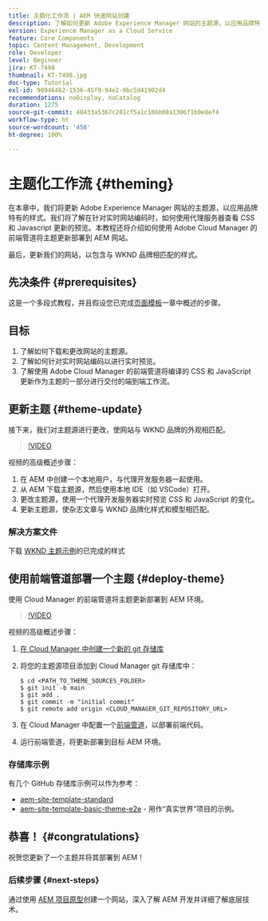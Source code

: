 ```yaml
---
title: 主题化工作流 | AEM 快速网站创建
description: 了解如何更新 Adobe Experience Manager 网站的主题源，以应用品牌特有的样式。了解如何使用代理服务器查看 CSS 和 Javascript 更新的实时预览。本教程还将介绍如何使用 Adobe Cloud Manager 的前端管道将主题更新部署到 AEM 网站。
version: Experience Manager as a Cloud Service
feature: Core Components
topic: Content Management, Development
role: Developer
level: Beginner
jira: KT-7498
thumbnail: KT-7498.jpg
doc-type: Tutorial
exl-id: 98946462-1536-45f9-94e2-9bc5d41902d4
recommendations: noDisplay, noCatalog
duration: 1275
source-git-commit: 48433a5367c281cf5a1c106b08a1306f1b0e8ef4
workflow-type: ht
source-wordcount: '458'
ht-degree: 100%

---
```


# 主题化工作流 {#theming}

在本章中，我们将更新 Adobe Experience Manager 网站的主题源，以应用品牌特有的样式。我们将了解在针对实时网站编码时，如何使用代理服务器查看 CSS 和 Javascript 更新的预览。本教程还将介绍如何使用 Adobe Cloud Manager 的前端管道将主题更新部署到 AEM 网站。

最后，更新我们的网站，以包含与 WKND 品牌相匹配的样式。

## 先决条件 {#prerequisites}

这是一个多段式教程，并且假设您已完成[页面模板](./page-templates.md)一章中概述的步骤。

## 目标

1. 了解如何下载和更改网站的主题源。
1. 了解如何针对实时网站编码以进行实时预览。
1. 了解使用 Adobe Cloud Manager 的前端管道将编译的 CSS 和 JavaScript 更新作为主题的一部分进行交付的端到端工作流。

## 更新主题 {#theme-update}

接下来，我们对主题源进行更改，使网站与 WKND 品牌的外观相匹配。

>[!VIDEO](https://video.tv.adobe.com/v/3453630?quality=12&learn=on&captions=chi_hans)

视频的高级概述步骤：

1. 在 AEM 中创建一个本地用户，与代理开发服务器一起使用。
1. 从 AEM 下载主题源，然后使用本地 IDE（如 VSCode）打开。
1. 更改主题源，使用一个代理开发服务器实时预览 CSS 和 JavaScript 的变化。
1. 更新主题源，使杂志文章与 WKND 品牌化样式和模型相匹配。

### 解决方案文件

下载 [WKND 主题示例](assets/theming/WKND-THEME-src-1.1.zip)的已完成的样式

## 使用前端管道部署一个主题 {#deploy-theme}

使用 Cloud Manager 的前端管道将主题更新部署到 AEM 环境。

>[!VIDEO](https://video.tv.adobe.com/v/338722?quality=12&learn=on)

视频的高级概述步骤：

1. [在 Cloud Manager 中创建一个新的 git 存储库](https://experienceleague.adobe.com/docs/experience-manager-cloud-manager/using/managing-code/cloud-manager-repositories.html?lang=zh-Hans)
1. 将您的主题源项目添加到 Cloud Manager git 存储库中：

   ```shell
   $ cd <PATH_TO_THEME_SOURCES_FOLDER>
   $ git init -b main
   $ git add .
   $ git commit -m "initial commit"
   $ git remote add origin <CLOUD_MANAGER_GIT_REPOSITORY_URL>
   ```

1. 在 Cloud Manager 中配置一个[前端管道](https://experienceleague.adobe.com/docs/experience-manager-cloud-service/implementing/using-cloud-manager/cicd-pipelines/introduction-ci-cd-pipelines.html?lang=zh-Hans)，以部署前端代码。
1. 运行前端管道，将更新部署到目标 AEM 环境。

### 存储库示例

有几个 GitHub 存储库示例可以作为参考：

* [aem-site-template-standard](https://github.com/adobe/aem-site-template-standard)
* [aem-site-template-basic-theme-e2e](https://github.com/adobe/aem-site-template-basic-theme-e2e) - 用作“真实世界”项目的示例。

## 恭喜！ {#congratulations}

祝贺您更新了一个主题并将其部署到 AEM！

### 后续步骤 {#next-steps}

通过使用 [AEM 项目原型](../project-archetype/overview.md)创建一个网站，深入了解 AEM 开发并详细了解底层技术。
